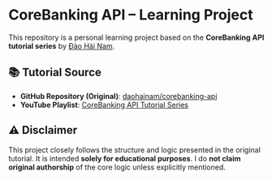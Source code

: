 ﻿# CoreBanking API – Learning Project

This repository is a personal learning project based on the **CoreBanking API tutorial series** by [Đào Hải Nam](https://www.youtube.com/@daohainam).

## 📚 Tutorial Source

- **GitHub Repository (Original)**: [daohainam/corebanking-api](https://github.com/daohainam/corebanking-api/tree/43aaad0b1781967e9739fcd143dc1aa9d0ba6732)
- **YouTube Playlist**: [CoreBanking API Tutorial Series](https://www.youtube.com/watch?v=QVPYhhp-Nkg&list=PLRLJQuuRRcFnwlQxGeVSVv-z_5tFwAh0j&index=12)

## ⚠️ Disclaimer

This project closely follows the structure and logic presented in the original tutorial. It is intended **solely for educational purposes**. I do **not claim original authorship** of the core logic unless explicitly mentioned.

